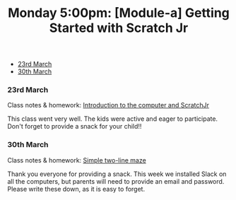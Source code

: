 <header>
<h1>Monday 5:00pm: [Module-a] Getting Started with Scratch Jr</h1>
</header>

- [23rd March](#23rd-march)
- [30th March](#30th-march)


### 23rd March

Class notes & homework: [Introduction to the computer and ScratchJr](../lessons/jc_a_001.html)

This class went very well. The kids were active and eager to participate. Don't forget to provide a snack for your child!!


### 30th March

Class notes & homework: [Simple two-line maze](../lessons/jc_a_002.html)

Thank you everyone for providing a snack. This week we installed Slack on all the computers, but parents will need to provide an email and password. Please write these down, as it is easy to forget.
